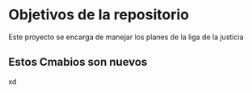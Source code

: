 # Objetivos de la repositorio

Este proyecto se encarga de manejar los planes de la liga de la justicia


## Estos Cmabios son nuevos
xd
